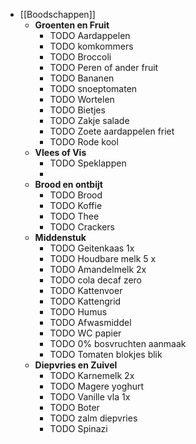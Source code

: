 - [[Boodschappen]]
	- **Groenten en Fruit**
		- TODO Aardappelen
		- TODO komkommers
		- TODO Broccoli
		- TODO Peren of ander fruit
		- TODO Bananen
		- TODO snoeptomaten
		- TODO Wortelen
		- TODO Bietjes
		- TODO Zakje salade
		- TODO Zoete aardappelen friet
		- TODO Rode kool
	- **Vlees of Vis**
		- TODO Speklappen
		-
	- **Brood en ontbijt**
		- TODO Brood
		- TODO Koffie
		- TODO Thee
		- TODO Crackers
	- **Middenstuk**
		- TODO Geitenkaas 1x
		- TODO Houdbare melk 5 x
		- TODO Amandelmelk 2x
		- TODO cola decaf zero
		- TODO Kattenvoer
		- TODO Kattengrid
		- TODO Humus
		- TODO Afwasmiddel
		- TODO WC papier
		- TODO 0% bosvruchten aanmaak
		- TODO Tomaten blokjes blik
	- **Diepvries en Zuivel**
		- TODO Karnemelk 2x
		- TODO Magere yoghurt
		- TODO Vanille vla 1x
		- TODO Boter
		- TODO zalm diepvries
		- TODO Spinazi